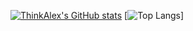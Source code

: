 [![ThinkAlex's GitHub stats](https://github-readme-stats.vercel.app/api?username=Alexandre2006&count_private=true&show_icons=true&theme=radical)](https://github.com/anuraghazra/github-readme-stats)
[![Top Langs](https://github-readme-stats.vercel.app/api/top-langs/?username=Alexandre2006&layout=compact&count_private=true&show_icons=true&theme=radical)]
